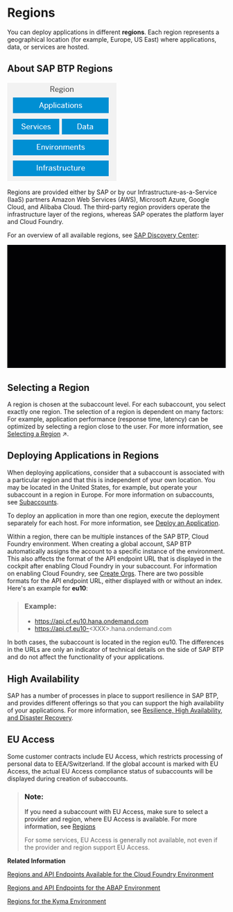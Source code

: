 <!-- loio350356d1dc314d3199dca15bd2ab9b0e -->

# Regions

You can deploy applications in different **regions**. Each region represents a geographical location \(for example, Europe, US East\) where applications, data, or services are hosted. 



<a name="loio350356d1dc314d3199dca15bd2ab9b0e__section_e22_fsf_wrb"/>

## About SAP BTP Regions



![Regions](images/Regions_85986d3.png)

Regions are provided either by SAP or by our Infrastructure-as-a-Service \(IaaS\) partners Amazon Web Services \(AWS\), Microsoft Azure, Google Cloud, and Alibaba Cloud. The third-party region providers operate the infrastructure layer of the regions, whereas SAP operates the platform layer and Cloud Foundry.



For an overview of all available regions, see [SAP Discovery Center](https://discovery-center.cloud.sap/#/viewServices): 

![](images/DiscoveryCenter_Regions_0f17380.gif)



<a name="loio350356d1dc314d3199dca15bd2ab9b0e__select-region"/>

## Selecting a Region

A region is chosen at the subaccount level. For each subaccount, you select exactly one region. The selection of a region is dependent on many factors: For example, application performance \(response time, latency\) can be optimized by selecting a region close to the user. For more information, see [Selecting a Region](https://help.sap.com/viewer/df50977d8bfa4c9a8a063ddb37113c43/Cloud/en-US/38ecf59cdda64150a102cfaa62d5faab.html#loioabaaf083a6574edc8ad30d9cd9a062f3 "You can deploy applications in different regions. Each region represents a geographical location (for example, Europe, US East) where applications, data, or services are hosted.") :arrow_upper_right:.



<a name="loio350356d1dc314d3199dca15bd2ab9b0e__deploy-applications"/>

## Deploying Applications in Regions

When deploying applications, consider that a subaccount is associated with a particular region and that this is independent of your own location. You may be located in the United States, for example, but operate your subaccount in a region in Europe. For more information on subaccounts, see [Subaccounts](account-model-8ed4a70.md#loio8d6e3a0fa4ab43e4a421d3ed08128afa).

To deploy an application in more than one region, execute the deployment separately for each host. For more information, see [Deploy an Application](../50-administration-and-ops/deploy-an-application-09fdb9b.md).

Within a region, there can be multiple instances of the SAP BTP, Cloud Foundry environment. When creating a global account, SAP BTP automatically assigns the account to a specific instance of the environment. This also affects the format of the API endpoint URL that is displayed in the cockpit after enabling Cloud Foundry in your subaccount. For information on enabling Cloud Foundry, see [Create Orgs](../50-administration-and-ops/create-orgs-a9b1f54.md). There are two possible formats for the API endpoint URL, either displayed with or without an index. Here's an example for **eu10**:

> ### Example:  
> -   https://api.cf.eu10.hana.ondemand.com
> -   https://api.cf.eu10-<XXX\>.hana.ondemand.com

In both cases, the subaccount is located in the region eu10. The differences in the URLs are only an indicator of technical details on the side of SAP BTP and do not affect the functionality of your applications.



<a name="loio350356d1dc314d3199dca15bd2ab9b0e__section_thb_cvf_wrb"/>

## High Availability

SAP has a number of processes in place to support resilience in SAP BTP, and provides different offerings so that you can support the high availability of your applications. For more information, see [Resilience, High Availability, and Disaster Recovery](resilience-high-availability-and-disaster-recovery-e3ac4f7.md#loioe3ac4f7c25a3442ca585950095eec599).



<a name="loio350356d1dc314d3199dca15bd2ab9b0e__section_hbn_sbl_v4b"/>

## EU Access

Some customer contracts include EU Access, which restricts processing of personal data to EEA/Switzerland. If the global account is marked with EU Access, the actual EU Access compliance status of subaccounts will be displayed during creation of subaccounts.

> ### Note:  
> If you need a subaccount with EU Access, make sure to select a provider and region, where EU Access is available. For more information, see [Regions](regions-350356d.md)
> 
> For some services, EU Access is generally not available, not even if the provider and region support EU Access.

**Related Information**  


[Regions and API Endpoints Available for the Cloud Foundry Environment](regions-and-api-endpoints-available-for-the-cloud-foundry-environment-f344a57.md "")

[Regions and API Endpoints for the ABAP Environment](regions-and-api-endpoints-for-the-abap-environment-879f373.md "")

[Regions for the Kyma Environment](regions-for-the-kyma-environment-557ec3a.md "To work with the Kyma environment, you need to specify the region for both your subaccount and the cluster.")

